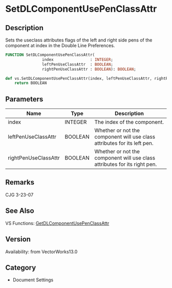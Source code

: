# SetDLComponentUsePenClassAttr

## Description
Sets the useclass attributes flags of the left and right side pens of the component at index in the Double Line Preferences.

```pascal
FUNCTION SetDLComponentUsePenClassAttr(
				index                : INTEGER;
				leftPenUseClassAttr  : BOOLEAN;
				rightPenUseClassAttr : BOOLEAN): BOOLEAN;
```

```python
def vs.SetDLComponentUsePenClassAttr(index, leftPenUseClassAttr, rightPenUseClassAttr):
    return BOOLEAN
```

## Parameters
|Name|Type|Description|
|---|---|---|
|index|INTEGER|The index of the component.|
|leftPenUseClassAttr|BOOLEAN|Whether or not the component will use class attributes for its left pen.|
|rightPenUseClassAttr|BOOLEAN|Whether or not the component will use class attributes for its right pen.|

## Remarks
CJG 3-23-07

## See Also
VS Functions:
[GetDLComponentUsePenClassAttr](GetDLComponentUsePenClassAttr.md)

## Version
Availability: from VectorWorks13.0

## Category
* Document Settings

